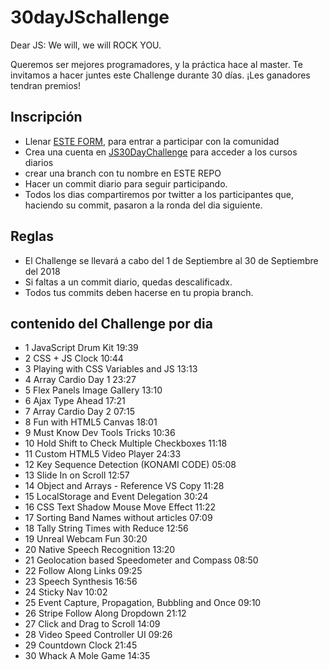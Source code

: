 # 30dayJSchallenge
Dear JS: We will, we will ROCK YOU.

Queremos ser mejores programadores, y la práctica hace al master. Te invitamos a hacer juntes este Challenge durante 30 días. ¡Les ganadores tendran premios!


## Inscripción
- Llenar [ESTE FORM](https://docs.google.com/forms/d/e/1FAIpQLSdGKuN2EPDuwnnTpkH9hXl9VJdPQnGWs8GJQ_fbkJMcAF4Pog/viewform), para entrar a participar con la comunidad
- Crea una cuenta en  [JS30DayChallenge](https://javascript30.com/) para acceder a los cursos diarios
- crear una branch con tu nombre en ESTE REPO
- Hacer un commit diario para seguir participando.
- Todos los dias compartiremos por twitter a los participantes que, haciendo su commit, pasaron a la ronda del dia siguiente.

## Reglas
- El Challenge se llevará a cabo del 1 de Septiembre al 30 de Septiembre del 2018
- Si faltas a un commit diario, quedas descalificadx.
- Todos tus commits deben hacerse en tu propia branch.




## contenido del Challenge por dia

- 1 JavaScript Drum Kit 19:39
- 2 CSS + JS Clock 10:44
- 3 Playing with CSS Variables and JS 13:13
- 4 Array Cardio Day 1 23:27
- 5 Flex Panels Image Gallery 13:10
- 6 Ajax Type Ahead 17:21
- 7 Array Cardio Day 2 07:15
- 8 Fun with HTML5 Canvas 18:01
- 9 Must Know Dev Tools Tricks 10:36
- 10 Hold Shift to Check Multiple Checkboxes 11:18
- 11 Custom HTML5 Video Player 24:33
- 12 Key Sequence Detection (KONAMI CODE) 05:08
- 13 Slide In on Scroll 12:57
- 14 Object and Arrays - Reference VS Copy 11:28
- 15 LocalStorage and Event Delegation 30:24
- 16 CSS Text Shadow Mouse Move Effect 11:22
- 17 Sorting Band Names without articles 07:09
- 18 Tally String Times with Reduce 12:56
- 19 Unreal Webcam Fun 30:20
- 20 Native Speech Recognition 13:20
- 21 Geolocation based Speedometer and Compass 08:50
- 22 Follow Along Links 09:25
- 23 Speech Synthesis 16:56
- 24 Sticky Nav 10:02
- 25 Event Capture, Propagation, Bubbling and Once 09:10
- 26 Stripe Follow Along Dropdown 21:12
- 27 Click and Drag to Scroll 14:09
- 28 Video Speed Controller UI 09:26
- 29 Countdown Clock 21:45
- 30 Whack A Mole Game 14:35

